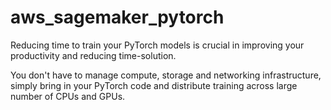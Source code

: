 # aws_sagemaker_pytorch

Reducing time to train your PyTorch models is crucial in improving your productivity and reducing time-solution. 

You don't have to manage compute, storage and networking infrastructure, simply bring in your PyTorch code and distribute training across large number of CPUs and GPUs.